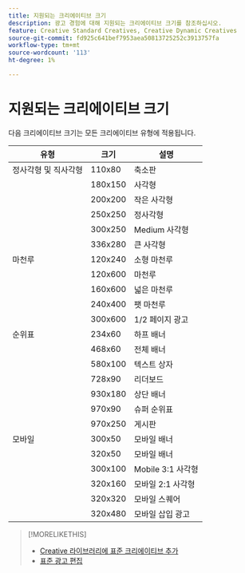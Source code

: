 ```yaml
---
title: 지원되는 크리에이티브 크기
description: 광고 경험에 대해 지원되는 크리에이티브 크기를 참조하십시오.
feature: Creative Standard Creatives, Creative Dynamic Creatives
source-git-commit: fd925c641bef7953aea50813725252c3913757fa
workflow-type: tm+mt
source-wordcount: '113'
ht-degree: 1%

---
```


# 지원되는 크리에이티브 크기

<!-- verify the description for 320x160 (I'm guessing mobile 2:1 rectangle?) and 930x180 (GGL says top banner)?) -->

다음 크리에이티브 크기는 모든 크리에이티브 유형에 적용됩니다.

<!-- 
| Squares and Rectangles | 110x80 | Thumbnail |
| | 640x360 | Video |
-->

| 유형 | 크기 | 설명 |
| --- | --- | --- |
| 정사각형 및 직사각형 | 110x80 | 축소판 |
| | 180x150 | 사각형 |
| | 200x200 | 작은 사각형 |
| | 250x250 | 정사각형 |
| | 300x250 | Medium 사각형 |
| | 336x280 | 큰 사각형 |
| 마천루 | 120x240 | 소형 마천루 |
| | 120x600 | 마천루 |
| | 160x600 | 넓은 마천루 |
| | 240x400 | 팻 마천루 |
| | 300x600 | 1/2 페이지 광고 |
| 순위표 | 234x60 | 하프 배너 |
| | 468x60 | 전체 배너 |
| | 580x100 | 텍스트 상자 |
| | 728x90 | 리더보드 |
| | 930x180 | 상단 배너 |
| | 970x90 | 슈퍼 순위표 |
| | 970x250 | 게시판 |
| 모바일 | 300x50 | 모바일 배너 |
| | 320x50 | 모바일 배너 |
| | 300x100 | Mobile 3:1 사각형 |
| | 320x160 | 모바일 2:1 사각형 |
| | 320x320 | 모바일 스퀘어 |
| | 320x480 | 모바일 삽입 광고 |

>[!MORELIKETHIS]
>
>* [Creative 라이브러리에 표준 크리에이티브 추가](creative-add-standard.md)
>* [표준 광고 편집](/help/creative/creative-libraries/creative-edit-standard.md)
